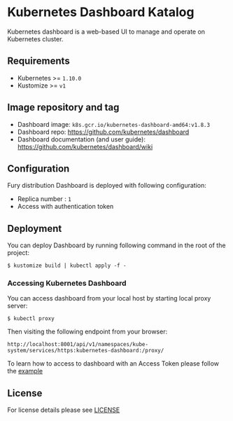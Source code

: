 # Kubernetes Dashboard Katalog

Kubernetes dashboard is a web-based UI to manage and operate on Kubernetes cluster.

## Requirements

- Kubernetes >= `1.10.0`
- Kustomize >= `v1`


## Image repository and tag

* Dashboard image: `k8s.gcr.io/kubernetes-dashboard-amd64:v1.8.3`
* Dashboard repo: https://github.com/kubernetes/dashboard 
* Dashboard documentation (and user guide): https://github.com/kubernetes/dashboard/wiki


## Configuration

Fury distribution Dashboard is deployed with following configuration:

- Replica number : `1`
- Access with authentication token


## Deployment

You can deploy Dashboard by running following command in the root of the project:

`$ kustomize build | kubectl apply -f -`


### Accessing Kubernetes Dashboard

You can access dashboard from your local host by starting local proxy server:

`$ kubectl proxy`

Then visiting the following endpoint from your browser:

`http://localhost:8001/api/v1/namespaces/kube-system/services/https:kubernetes-dashboard:/proxy/`

To learn how to access to dashboard with an Access Token please follow the [example]()

## License

For license details please see [LICENSE](https://sighup.io/fury/license) 
